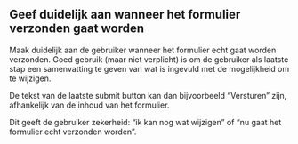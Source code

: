 ## Geef duidelijk aan wanneer het formulier verzonden gaat worden

Maak duidelijk aan de gebruiker wanneer het formulier echt gaat worden verzonden. Goed gebruik (maar niet verplicht) is om de gebruiker als laatste stap een samenvatting te geven van wat is ingevuld met de mogelijkheid om te wijzigen.

De tekst van de laatste submit button kan dan bijvoorbeeld “Versturen” zijn, afhankelijk van de inhoud van het formulier.

Dit geeft de gebruiker zekerheid: “ik kan nog wat wijzigen” of “nu gaat het formulier echt verzonden worden”.
